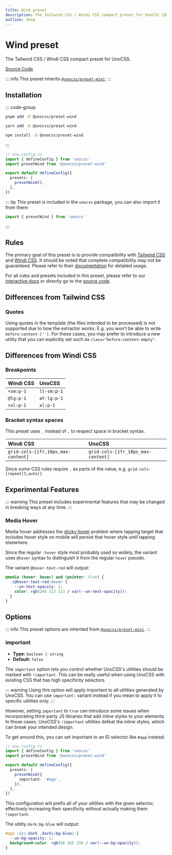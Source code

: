 ```yaml
---
title: Wind preset
description: The Tailwind CSS / Windi CSS compact preset for UnoCSS (@unocss/preset-wind).
outline: deep
---
```


# Wind preset

The Tailwind CSS / Windi CSS compact preset for UnoCSS.

[Source Code](https://github.com/unocss/unocss/tree/main/packages/preset-wind)

::: info
This preset inherits [`@unocss/preset-mini`](/presets/mini).
:::

## Installation

::: code-group
  ```bash [pnpm]
  pnpm add -D @unocss/preset-wind
  ```
  ```bash [yarn]
  yarn add -D @unocss/preset-wind
  ```
  ```bash [npm]
  npm install -D @unocss/preset-wind
  ```
:::

```ts
// uno.config.ts
import { defineConfig } from 'unocss'
import presetWind from '@unocss/preset-wind'

export default defineConfig({
  presets: [
    presetWind(),
  ],
})
```

::: tip
This preset is included in the `unocss` package, you can also import it from there:

```ts
import { presetWind } from 'unocss'
```
:::

## Rules
The primary goal of this preset is to provide compatibility with [Tailwind CSS](https://tailwindcss.com/) and [Windi CSS](https://windicss.org/). It should be noted that complete compatibility may not be guaranteed. Please refer to their [documentation](https://tailwindcss.com/docs) for detailed usage.

For all rules and presets included in this preset, please refer to our <a href="/interactive/" target="_blank">interactive docs</a> or directly go to the [source code](https://github.com/unocss/unocss/tree/main/packages/preset-wind).

## Differences from Tailwind CSS

### Quotes

Using quotes in the template (the files intended to be processed) is not supported due to how the extractor works. E.g. you won't be able to write `before:content-['']`. For these cases, you may prefer to introduce a new utility that you can explicitly set such as `class="before:content-empty"`.

## Differences from Windi CSS

### Breakpoints

| Windi CSS | UnoCSS |
|:--|:--|
| `<sm:p-1` | `lt-sm:p-1` |
| `@lg:p-1` | `at-lg:p-1` |
| `>xl:p-1` | `xl:p-1`    |

### Bracket syntax spaces

This preset uses `_` instead of `,` to respect space in bracket syntax.

| Windi CSS | UnoCSS |
|:--|:--|
| `grid-cols-[1fr,10px,max-content]` | `grid-cols-[1fr_10px_max-content]` |

Since some CSS rules require `,` as parts of the value, e.g. `grid-cols-[repeat(3,auto)]`

## Experimental Features

::: warning
This preset includes experimental features that may be changed in breaking ways at any time.
:::

### Media Hover

Media hover addresses the [sticky hover](https://css-tricks.com/solving-sticky-hover-states-with-media-hover-hover/) problem where tapping target that includes hover style on mobile will persist that hover style until tapping elsewhere.

Since the regular `:hover` style most probably used so widely, the variant uses `@hover` syntax to distinguish it from the regular `hover` pseudo.

The variant `@hover-text-red` will output:

```css
@media (hover: hover) and (pointer: fine) {
  .\@hover-text-red:hover {
    --un-text-opacity: 1;
    color: rgb(248 113 113 / var(--un-text-opacity));
  }
}
```

## Options

::: info
This preset options are inherited from [`@unocss/preset-mini`](/presets/mini#options).
:::

### important
- **Type:** `boolean | string`
- **Default:** `false`

The `important` option lets you control whether UnoCSS's utilities should be marked with `!important`. This can be really useful when using UnoCSS with existing CSS that has high specificity selectors.

::: warning
Using this option will apply important to all utilities generated by UnoCSS. You can use `important:` variant instead if you mean to apply it to specific utilities only.
:::

However, setting `important` to `true` can introduce some issues when incorporating third-party JS libraries that add inline styles to your elements. In those cases, UnoCSS's `!important` utilities defeat the inline styles, which can break your intended design.

To get around this, you can set important to an ID selector like `#app` instead:

```ts
// uno.config.ts
import { defineConfig } from 'unocss'
import presetWind from '@unocss/preset-wind'

export default defineConfig({
  presets: [
    presetWind({
      important: '#app',
    }),
  ],
})
```

This configuration will prefix all of your utilities with the given selector, effectively increasing their specificity without actually making them `!important`.

The utility `dark:bg-blue` will output:

```css
#app :is(.dark .dark\:bg-blue) {
  --un-bg-opacity: 1;
  background-color: rgb(96 165 250 / var(--un-bg-opacity));
}
```
